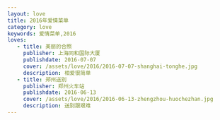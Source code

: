 ```yaml
---
layout: love
title: 2016年爱情菜单
category: love
keywords: 爱情菜单,2016
loves:
   - title: 美丽的合照
     publisher: 上海同和国际大厦
     publishdate: 2016-07-07
     cover: /assets/love/2016/2016-07-07-shanghai-tonghe.jpg
     description: 相爱很简单
   - title: 郑州送别
     publisher: 郑州火车站
     publishdate: 2016-06-13
     cover: /assets/love/2016/2016-06-13-zhengzhou-huochezhan.jpg
     description: 送别跟艰难
---
```

